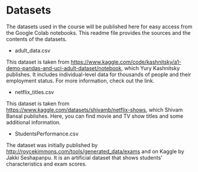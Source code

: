 # Datasets
The datasets used in the course will be published here for easy access from the Google Colab notebooks. This readme file provides the sources and the contents of the datasets.

- adult_data.csv

This dataset is taken from https://www.kaggle.com/code/kashnitsky/a1-demo-pandas-and-uci-adult-dataset/notebook, which Yury Kashnitsky publishes. It includes individual-level data for thousands of people and their employment status. For more information, check out the link.

- netflix_titles.csv

This dataset is taken from https://www.kaggle.com/datasets/shivamb/netflix-shows, which Shivam Bansal publishes. Here, you can find movie and TV show titles and some additional information.

- StudentsPerformance.csv

The dataset was initially published by http://roycekimmons.com/tools/generated_data/exams and on Kaggle by Jakki Seshapanpu. It is an artificial dataset that shows students' characteristics and exam scores.
